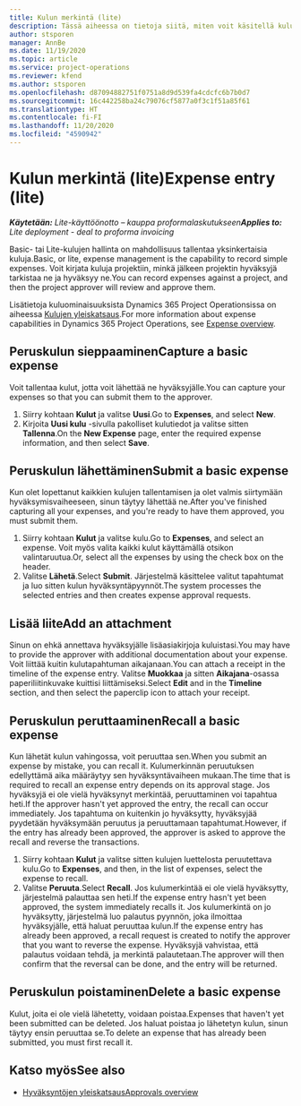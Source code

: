 ```yaml
---
title: Kulun merkintä (lite)
description: Tässä aiheessa on tietoja siitä, miten voit käsitellä kulumerkintöjä lite-ympäristössä.
author: stsporen
manager: AnnBe
ms.date: 11/19/2020
ms.topic: article
ms.service: project-operations
ms.reviewer: kfend
ms.author: stsporen
ms.openlocfilehash: d87094882751f0751a8d9d539fa4cdcfc6b7b0d7
ms.sourcegitcommit: 16c442258ba24c79076cf5877a0f3c1f51a85f61
ms.translationtype: HT
ms.contentlocale: fi-FI
ms.lasthandoff: 11/20/2020
ms.locfileid: "4590942"
---
```

# <a name="expense-entry-lite"></a><span data-ttu-id="e01aa-103">Kulun merkintä (lite)</span><span class="sxs-lookup"><span data-stu-id="e01aa-103">Expense entry (lite)</span></span>

<span data-ttu-id="e01aa-104">_**Käytetään:** Lite-käyttöönotto – kauppa proformalaskutukseen_</span><span class="sxs-lookup"><span data-stu-id="e01aa-104">_**Applies to:** Lite deployment - deal to proforma invoicing_</span></span>

<span data-ttu-id="e01aa-105">Basic- tai Lite-kulujen hallinta on mahdollisuus tallentaa yksinkertaisia kuluja.</span><span class="sxs-lookup"><span data-stu-id="e01aa-105">Basic, or lite, expense management is the capability to record simple expenses.</span></span> <span data-ttu-id="e01aa-106">Voit kirjata kuluja projektiin, minkä jälkeen projektin hyväksyjä tarkistaa ne ja hyväksyy ne.</span><span class="sxs-lookup"><span data-stu-id="e01aa-106">You can record expenses against a project, and then the project approver will review and approve them.</span></span>

<span data-ttu-id="e01aa-107">Lisätietoja kuluominaisuuksista Dynamics 365 Project Operationsissa on aiheessa [Kulujen yleiskatsaus](expense-overview.md).</span><span class="sxs-lookup"><span data-stu-id="e01aa-107">For more information about expense capabilities in Dynamics 365 Project Operations, see [Expense overview](expense-overview.md).</span></span>

## <a name="capture-a-basic-expense"></a><span data-ttu-id="e01aa-108">Peruskulun sieppaaminen</span><span class="sxs-lookup"><span data-stu-id="e01aa-108">Capture a basic expense</span></span>

<span data-ttu-id="e01aa-109">Voit tallentaa kulut, jotta voit lähettää ne hyväksyjälle.</span><span class="sxs-lookup"><span data-stu-id="e01aa-109">You can capture your expenses so that you can submit them to the approver.</span></span>

1. <span data-ttu-id="e01aa-110">Siirry kohtaan **Kulut** ja valitse **Uusi**.</span><span class="sxs-lookup"><span data-stu-id="e01aa-110">Go to **Expenses**, and select **New**.</span></span>
2. <span data-ttu-id="e01aa-111">Kirjoita **Uusi kulu** -sivulla pakolliset kulutiedot ja valitse sitten **Tallenna**.</span><span class="sxs-lookup"><span data-stu-id="e01aa-111">On the **New Expense** page, enter the required expense information, and then select **Save**.</span></span>

## <a name="submit-a-basic-expense"></a><span data-ttu-id="e01aa-112">Peruskulun lähettäminen</span><span class="sxs-lookup"><span data-stu-id="e01aa-112">Submit a basic expense</span></span>

<span data-ttu-id="e01aa-113">Kun olet lopettanut kaikkien kulujen tallentamisen ja olet valmis siirtymään hyväksymisvaiheeseen, sinun täytyy lähettää ne.</span><span class="sxs-lookup"><span data-stu-id="e01aa-113">After you've finished capturing all your expenses, and you're ready to have them approved, you must submit them.</span></span>

1. <span data-ttu-id="e01aa-114">Siirry kohtaan **Kulut** ja valitse kulu.</span><span class="sxs-lookup"><span data-stu-id="e01aa-114">Go to **Expenses**, and select an expense.</span></span> <span data-ttu-id="e01aa-115">Voit myös valita kaikki kulut käyttämällä otsikon valintaruutua.</span><span class="sxs-lookup"><span data-stu-id="e01aa-115">Or, select all the expenses by using the check box on the header.</span></span>
2. <span data-ttu-id="e01aa-116">Valitse **Lähetä**.</span><span class="sxs-lookup"><span data-stu-id="e01aa-116">Select **Submit**.</span></span> <span data-ttu-id="e01aa-117">Järjestelmä käsittelee valitut tapahtumat ja luo sitten kulun hyväksyntäpyynnöt.</span><span class="sxs-lookup"><span data-stu-id="e01aa-117">The system processes the selected entries and then creates expense approval requests.</span></span>

## <a name="add-an-attachment"></a><span data-ttu-id="e01aa-118">Lisää liite</span><span class="sxs-lookup"><span data-stu-id="e01aa-118">Add an attachment</span></span>

<span data-ttu-id="e01aa-119">Sinun on ehkä annettava hyväksyjälle lisäasiakirjoja kuluistasi.</span><span class="sxs-lookup"><span data-stu-id="e01aa-119">You may have to provide the approver with additional documentation about your expense.</span></span> <span data-ttu-id="e01aa-120">Voit liittää kuitin kulutapahtuman aikajanaan.</span><span class="sxs-lookup"><span data-stu-id="e01aa-120">You can attach a receipt in the timeline of the expense entry.</span></span> <span data-ttu-id="e01aa-121">Valitse **Muokkaa** ja sitten **Aikajana**-osassa paperiliitinkuvake kuittisi liittämiseksi.</span><span class="sxs-lookup"><span data-stu-id="e01aa-121">Select **Edit** and in the **Timeline** section, and then select the paperclip icon to attach your receipt.</span></span>

## <a name="recall-a-basic-expense"></a><span data-ttu-id="e01aa-122">Peruskulun peruttaaminen</span><span class="sxs-lookup"><span data-stu-id="e01aa-122">Recall a basic expense</span></span>

<span data-ttu-id="e01aa-123">Kun lähetät kulun vahingossa, voit peruuttaa sen.</span><span class="sxs-lookup"><span data-stu-id="e01aa-123">When you submit an expense by mistake, you can recall it.</span></span> <span data-ttu-id="e01aa-124">Kulumerkinnän peruutuksen edellyttämä aika määräytyy sen hyväksyntävaiheen mukaan.</span><span class="sxs-lookup"><span data-stu-id="e01aa-124">The time that is required to recall an expense entry depends on its approval stage.</span></span>  <span data-ttu-id="e01aa-125">Jos hyväksyjä ei ole vielä hyväksynyt merkintää, peruuttaminen voi tapahtua heti.</span><span class="sxs-lookup"><span data-stu-id="e01aa-125">If the approver hasn't yet approved the entry, the recall can occur immediately.</span></span> <span data-ttu-id="e01aa-126">Jos tapahtuma on kuitenkin jo hyväksytty, hyväksyjää pyydetään hyväksymään peruutus ja peruuttamaan tapahtumat.</span><span class="sxs-lookup"><span data-stu-id="e01aa-126">However, if the entry has already been approved, the approver is asked to approve the recall and reverse the transactions.</span></span>

1. <span data-ttu-id="e01aa-127">Siirry kohtaan **Kulut** ja valitse sitten kulujen luettelosta peruutettava kulu.</span><span class="sxs-lookup"><span data-stu-id="e01aa-127">Go to **Expenses**, and then, in the list of expenses, select the expense to recall.</span></span>
2. <span data-ttu-id="e01aa-128">Valitse **Peruuta**.</span><span class="sxs-lookup"><span data-stu-id="e01aa-128">Select **Recall**.</span></span> <span data-ttu-id="e01aa-129">Jos kulumerkintää ei ole vielä hyväksytty, järjestelmä palauttaa sen heti.</span><span class="sxs-lookup"><span data-stu-id="e01aa-129">If the expense entry hasn't yet been approved, the system immediately recalls it.</span></span> <span data-ttu-id="e01aa-130">Jos kulumerkintä on jo hyväksytty, järjestelmä luo palautus pyynnön, joka ilmoittaa hyväksyjälle, että haluat peruuttaa kulun.</span><span class="sxs-lookup"><span data-stu-id="e01aa-130">If the expense entry has already been approved, a recall request is created to notify the approver that you want to reverse the expense.</span></span> <span data-ttu-id="e01aa-131">Hyväksyjä vahvistaa, että palautus voidaan tehdä, ja merkintä palautetaan.</span><span class="sxs-lookup"><span data-stu-id="e01aa-131">The approver will then confirm that the reversal can be done, and the entry will be returned.</span></span>

## <a name="delete-a-basic-expense"></a><span data-ttu-id="e01aa-132">Peruskulun poistaminen</span><span class="sxs-lookup"><span data-stu-id="e01aa-132">Delete a basic expense</span></span>

<span data-ttu-id="e01aa-133">Kulut, joita ei ole vielä lähetetty, voidaan poistaa.</span><span class="sxs-lookup"><span data-stu-id="e01aa-133">Expenses that haven't yet been submitted can be deleted.</span></span> <span data-ttu-id="e01aa-134">Jos haluat poistaa jo lähetetyn kulun, sinun täytyy ensin peruuttaa se.</span><span class="sxs-lookup"><span data-stu-id="e01aa-134">To delete an expense that has already been submitted, you must first recall it.</span></span>

## <a name="see-also"></a><span data-ttu-id="e01aa-135">Katso myös</span><span class="sxs-lookup"><span data-stu-id="e01aa-135">See also</span></span>

- [<span data-ttu-id="e01aa-136">Hyväksyntöjen yleiskatsaus</span><span class="sxs-lookup"><span data-stu-id="e01aa-136">Approvals overview</span></span>](../approvals/approvals-overview.md)
